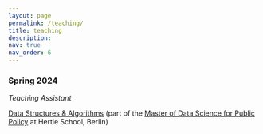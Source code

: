```yaml
---
layout: page
permalink: /teaching/
title: teaching
description: 
nav: true
nav_order: 6
---
```


### Spring 2024

_Teaching Assistant_

[Data Structures & Algorithms](https://www.hertie-school.org/en/study/course-catalogue/course/course/data-structures-and-algorithms)
(part of the [Master of Data Science for Public Policy](https://www.hertie-school.org/en/mds) at Hertie School, Berlin)
